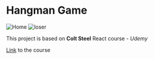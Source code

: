 # Hangman Game

![Home](https://res.cloudinary.com/ddjb3qdew/image/upload/v1640198733/Hangman/main_ll69x8.png)
![loser](https://res.cloudinary.com/ddjb3qdew/image/upload/v1640198733/Hangman/lose_tlotzw.png)

This project is based on **Colt Steel** React course - *Udemy*

[Link](https://www.udemy.com/course/modern-react-bootcamp) to the course
